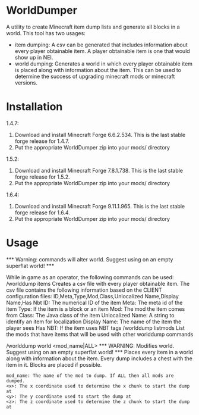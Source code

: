 WorldDumper
===========

A utility to create Minecraft item dump lists and generate all blocks in a world. This tool has two usages:
- item dumping: A csv can be generated that includes information about every player obtainable item. A player obtainable item
is one that would show up in NEI.
- world dumping: Generates a world in which every player obtainable item is placed along with information about the item. This
can be used to determine the success of upgrading minecraft mods or minecraft versions.

Installation
===========
1.4.7: 
  1. Download and install Minecraft Forge 6.6.2.534. This is the last stable forge release for 1.4.7.
  2. Put the appropriate WorldDumper zip into your mods/ directory
  
1.5.2:
  1. Download and install Minecraft Forge 7.8.1.738. This is the last stable forge release for 1.5.2.
  2. Put the appropriate WorldDumper zip into your mods/ directory
  
1.6.4:
  1. Download and install Minecraft Forge 9.11.1.965. This is the last stable forge release for 1.6.4.
  2. Put the appropriate WorldDumper zip into your mods/ directory

Usage
===========
*** Warning: commands will alter world. Suggest using on an empty superflat world! ***

While in game as an operator, the following commands can be used:
/worlddump items
	Creates a csv file with every player obtainable item. The csv file contains the following information based on the CLIENT configuration files:
	ID,Meta,Type,Mod,Class,Unlocalized Name,Display Name,Has Nbt
		ID: The numerical ID of the item
		Meta: The meta id of the item
		Type: If the item is a block or an item
		Mod: The mod the item comes from
		Class: The Java class of the item
		Unlocalized Name: A string to identify an item for localization
		Display Name: The name of the item the player sees
		Has NBT: If the item uses NBT tags
/worlddump listmods
	List the mods that have items that will be used with other worlddump commands
	
/worlddump world <mod_name|ALL> <x> <y> <z>
	*** WARNING: Modifies world. Suggest using on an empty superflat world! ***
	Places every item in a world along with information about the item. Every dump includes a chest with the item in it. 
	Blocks are placed if possible.
	
	mod_name: The name of the mod to dump. If ALL then all mods are dumped.
	<x>: The x coordinate used to determine the x chunk to start the dump at
	<y>: The y coordinate used to start the dump at
	<z>: The z coordinate used to determine the z chunk to start the dump at

		
